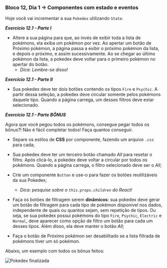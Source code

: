 ### Bloco 12, Dia 1 -> Componentes com estado e eventos

Hoje você vai incrementar a sua `Pokedex` utilizando `State`.

_**Exercício 12.1 - Parte I**_

 - Altere a sua página para que, ao invés de exibir toda a lista de pokémons, ela exiba um pokémon por vez. Ao apertar um botão de Próximo pokémon, a página passa a exibir o próximo pokémon da lista, e depois o próximo, e assim sucessivamente. Ao se chegar ao último pokémon da lista, a pokedex deve voltar para o primeiro pokémon no apertar do botão. 
     - _Dica: Lembre-se disso!_

_**Exercício 12.1 - Parte II**_

 - Sua pokedex deve ter dois botões contendo os tipos `Fire` e `Psychic`. A partir dessa seleção, a pokedex deve circular somente pelos pokémons daquele tipo. Quando a página carrega, um desses filtros deve estar selecionado.

_**Exercício 12.1 - Parte BÔNUS**_

Agora que você pegou todos os pokémons, consegue pegar todos os bônus?! Não é fácil completar todos! Faça quantos conseguir.

 - Separe os estilos de **CSS** por componente, fazendo um arquivo `.css` para cada;

 - Sua pokedex deve ter um terceiro botão chamado _All_ para resetar o filtro. Após clicá-lo, a pokedex deve voltar a circular por todos os pokémons. Quando a página carrega, o filtro selecionado deve ser o _All_;

 - Crie um componente `Button` e use-o para fazer os botões reutilizáveis da sua Pokedex;
     - _Dica: pesquise sobre o `this.props.children` do React!_

 - Faça os botões de filtragem serem **dinâmicos**: sua pokedex deve gerar um botão de filtragem para cada tipo de pokémon disponível nos dados, independente de quais ou quantos sejam, sem repetição de tipos. Ou seja, se sua pokedex possui pokémons do tipo `Fire`, `Psychic`, `Electric` e `Normal`, deve aparecer como opção de filtro um botão para cada um desses tipos. Além disso, ela deve manter o botão _All_;
 
 - Faça o botão de Próximo pokémon ser desabilitado se a lista filtrada de pokémons tiver um só pokémon.

Abaixo, um exemplo com todos os bônus feitos:

![Pokedex finalizada](images/pokedex.gif)
